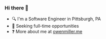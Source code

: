 ### Hi there 👋
- 🔍 I'm a Software Engineer in Pittsburgh, PA<br/>
- 🔭 Seeking full-time opportunities <br/>
- ❓ More about me at [owenmiller.me](https://owenmiller.me)



<!--
**owencmiller/owencmiller** is a ✨ _special_ ✨ repository because its `README.md` (this file) appears on your GitHub profile.

Here are some ideas to get you started:

- 🔭 I’m currently working on ...
- 🌱 I’m currently learning ...
- 👯 I’m looking to collaborate on ...
- 🤔 I’m looking for help with ...
- 💬 Ask me about ...
- 📫 How to reach me: ...
- 😄 Pronouns: ...
- ⚡ Fun fact: ...
-->
